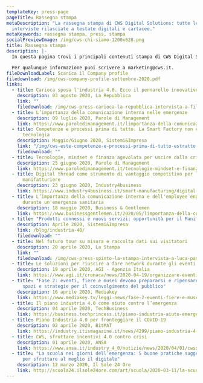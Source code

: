 ```yaml
---
templateKey: press-page
pageTitle: Rassegna stampa
metaDescription: "La rassegna stampa di CWS Digital Solutions: tutte le
  interviste rilasciate a testate digitali e cartacee."
metaKeywords: rassegna stampa, press, stampa
socialPreviewImage: /img/cws-chi-siamo-1200x628.png
title: Rassegna stampa
description: |-
  In questa pagina trovi i principali contenuti stampa di CWS Digital Solutions.

  Per qualunque informazione puoi scrivere a marketing@cws.it.
fileDownloadLabel: Scarica il Company profile
filedownload: /img/cws-company-profile-settembre-2020.pdf
links:
  - title: Carioca sposa l'industria 4.0. Ecco il pennarello innovativo
    description: 03 agosto 2020, La Repubblica
    link: ""
    filedownload: /img/cws-press-carioca-la-repubblica-intervista-a-filippo-tempia-1199x854.jpg
  - title: L’importanza della comunicazione interna nelle emergenze
    description: 09 luglio 2020, Parole di Management
    link: https://www.paroledimanagement.it/limportanza-della-comunicazione-interna-nelle-emergenze/
  - title: Competenze e processi prima di tutto. La Smart Factory non è solo
      tecnologia
    description: Maggio/Giugno 2020, Sistemi&Impresa
    link: "/img/cws-este-competenze-e-processi-prima-di-tutto-estratto.pdf "
    filedownload: ""
  - title: Tecnologie, mindset e finanza agevolata per uscire dalla crisi
    description: 25 giugno 2020, Parole di Management
    link: https://www.paroledimanagement.it/tecnologie-mindset-e-finanza-agevolata-per-uscire-dalla-crisi/
  - title: Digital thread come strumento di vantaggio competitivo per le aziende
      manifatturiere
    description: 23 giugno 2020, Industry4business
    link: https://www.industry4business.it/smart-manufacturing/digital-thread-come-strumento-di-vantaggio-competitivo-per-le-aziende-manifatturiere/
  - title: L’importanza della comunicazione interna e dell'employee engagement
      durante un'emergenza sanitaria
    description: 18 maggio 2020, Business & Gentlemen
    link: https://www.businessgentlemen.it/2020/05/limportanza-della-comunicazione-interna-e-dellemployee-engagement-durante-unemergenza-sanitaria/
  - title: "Prodotti connessi e nuovi servizi: opportunità per il Manifatturiero"
    description: Aprile 2020, Sistemi&Impresa
    link: /blog/industria-40/
    filedownload: ""
  - title: Nel futuro tour su misura e raccolta dati sui visitatori
    description: 20 aprile 2020, La Stampa
    link: ""
    filedownload: /img/cws-press-spinto-la-stampa-intervista-a-luca-passini-1200x628.jpg
  - title: Le soluzioni per riuscire a fare network durante gli eventi online
    description: 19 aprile 2020, AGI - Agenzia Italia
    link: https://www.agi.it/cronaca/news/2020-04-19/organizzare-eventi-online-8378648/
  - title: "Fase 2: eventi, fiere e musei devono prepararsi e ripensare a nuovi
      spazi e strategie per il coinvolgimento del pubblico"
    description: 16 aprile 2020, Mediakey
    link: https://www.mediakey.tv/leggi-news/fase-2-eventi-fiere-e-musei-devono-prepararsi-e-ripensare-a-nuovi-spazi-e-strategie-per-il-coinvolgimento-del-pubblico
  - title: Il piano industria 4.0 come aiuto contro l’emergenza
    description: 04 aprile 2020, TechBusiness
    link: https://business.techprincess.it/piano-industria-aiuto-emergenza/
  - title: Piano Industria 4.0 per fronteggiare il COVID-19
    description: 02 aprile 2020, BitMAT
    link: https://industry.itismagazine.it/news/4299/piano-industria-4-0-per-fronteggiare-il-covid-19#.XzQFqygzbIX
  - title: CWS, sfruttare incentivi 4.0 contro crisi
    description: 01 aprile 2020, ANSA
    link: https://www.ansa.it/industry_4_0/notizie/news/2020/04/01/cwssfruttare-incentivi-4.0-contro-crisi_6cc61e1d-498b-482f-99ff-b6cac7a8d7a1.html
  - title: "La scuola nei giorni dell’emergenza: 5 buone pratiche suggerite da Cws
      per sfruttare al meglio il digitale"
    description: 12 marzo 2020, Il Sole 24 Ore
    link: http://scuola24.ilsole24ore.com/art/scuola/2020-03-11/la-scuola-giorni-dell-emergenza-5-buone-pratiche-suggerite-cws-sfruttare-meglio-digitale-125909.php?uuid=ADtvMXC
---
```

